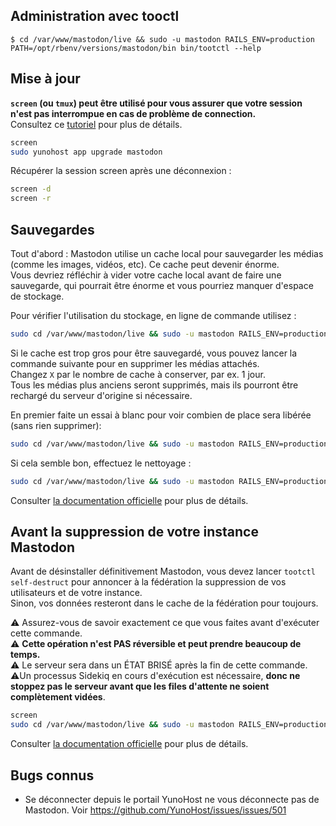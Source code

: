 ## Administration avec tooctl

`$ cd /var/www/mastodon/live && sudo -u mastodon RAILS_ENV=production PATH=/opt/rbenv/versions/mastodon/bin bin/tootctl --help`

## Mise à jour

**`screen` (ou `tmux`) peut être utilisé pour vous assurer que votre session n'est pas interrompue en cas de problème de connection.**  
Consultez ce [tutoriel](https://www.howtogeek.com/662422/how-to-use-linuxs-screen-command/) pour plus de détails.

```bash
screen
sudo yunohost app upgrade mastodon
```

Récupérer la session screen après une déconnexion :

```bash
screen -d
screen -r
```

## Sauvegardes

Tout d'abord : Mastodon utilise un cache local pour sauvegarder les médias (comme les images, vidéos, etc). Ce cache peut devenir énorme.  
Vous devriez réfléchir à vider votre cache local avant de faire une sauvegarde, qui pourrait être énorme et vous pourriez manquer d'espace de stockage.

Pour vérifier l'utilisation du stockage, en ligne de commande utilisez :

```bash
sudo cd /var/www/mastodon/live && sudo -u mastodon RAILS_ENV=production PATH=/opt/rbenv/versions/mastodon/bin bin/tootctl media usage
```

Si le cache est trop gros pour être sauvegardé, vous pouvez lancer la commande suivante pour en supprimer les médias attachés.  
Changez `X` par le nombre de cache à conserver, par ex. 1 jour.  
Tous les médias plus anciens seront supprimés, mais ils pourront être rechargé du serveur d'origine si nécessaire.

En premier faite un essai à blanc pour voir combien de place sera libérée (sans rien supprimer):

```bash
sudo cd /var/www/mastodon/live && sudo -u mastodon RAILS_ENV=production PATH=/opt/rbenv/versions/mastodon/bin bin/tootctl media remove --days=X --dry-run`
```

Si cela semble bon, effectuez le nettoyage :

```bash
sudo cd /var/www/mastodon/live && sudo -u mastodon RAILS_ENV=production PATH=/opt/rbenv/versions/mastodon/bin bin/tootctl media remove --days=X
```

Consulter [la documentation officielle](https://docs.joinmastodon.org/admin/tootctl/#media-remove) pour plus de détails.

## Avant la suppression de votre instance Mastodon

Avant de désinstaller définitivement Mastodon, vous devez lancer `tootctl self-destruct` pour annoncer à la fédération la suppression de vos utilisateurs et de votre instance.  
Sinon, vos données resteront dans le cache de la fédération pour toujours.

⚠️ Assurez-vous de savoir exactement ce que vous faites avant d'exécuter cette commande.  
⚠️ **Cette opération n'est PAS réversible et peut prendre beaucoup de temps.**  
⚠️ Le serveur sera dans un ÉTAT BRISÉ après la fin de cette commande.  
⚠️Un processus Sidekiq en cours d'exécution est nécessaire, **donc ne stoppez pas le serveur avant que les files d'attente ne soient complètement vidées**.

```bash
screen
sudo cd /var/www/mastodon/live && sudo -u mastodon RAILS_ENV=production PATH=/opt/rbenv/versions/mastodon/bin bin/tootctl self-destruct
```

Consulter [la documentation officielle](https://docs.joinmastodon.org/admin/tootctl/#self-destruct) pour plus de détails.

## Bugs connus

- Se déconnecter depuis le portail YunoHost ne vous déconnecte pas de Mastodon. Voir <https://github.com/YunoHost/issues/issues/501>
